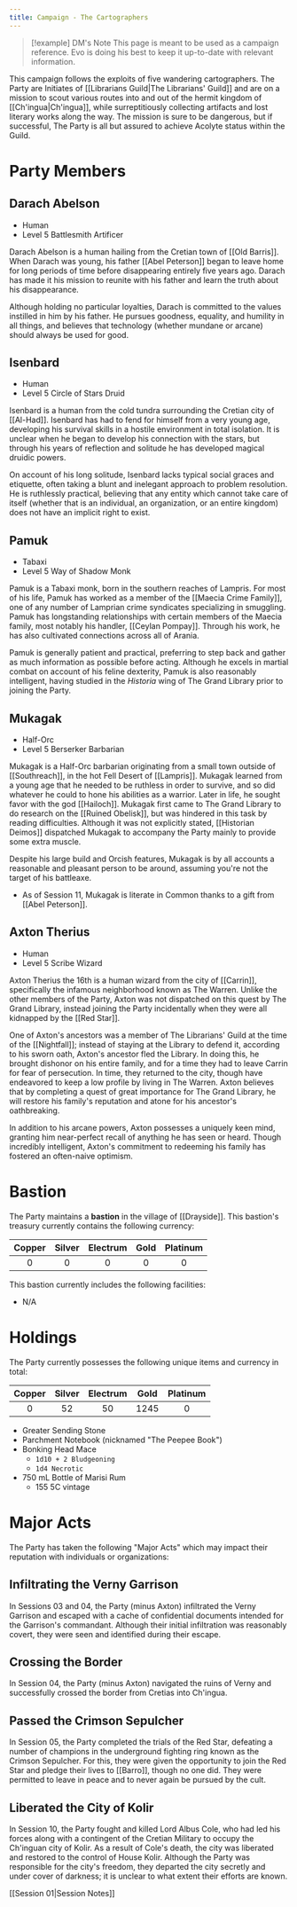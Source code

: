 ```yaml
---
title: Campaign - The Cartographers
---
```

>[!example] DM's Note
> This page is meant to be used as a campaign reference. Evo is doing his best to keep it up-to-date with relevant information.


This campaign follows the exploits of five wandering cartographers. The Party are Initiates of [[Librarians Guild|The Librarians' Guild]] and are on a mission to scout various routes into and out of the hermit kingdom of [[Ch'ingua|Ch'ingua]], while surreptitiously collecting artifacts and lost literary works along the way. The mission is sure to be dangerous, but if successful, The Party is all but assured to achieve Acolyte status within the Guild. 
# Party Members
## Darach Abelson
- Human
- Level 5 Battlesmith Artificer

Darach Abelson is a human hailing from the Cretian town of [[Old Barris]]. When Darach was young, his father [[Abel Peterson]] began to leave home for long periods of time before disappearing entirely five years ago. Darach has made it his mission to reunite with his father and learn the truth about his disappearance. 

Although holding no particular loyalties, Darach is committed to the values instilled in him by his father. He pursues goodness, equality, and humility in all things, and believes that technology (whether mundane or arcane) should always be used for good. 

## Isenbard
- Human
- Level 5 Circle of Stars Druid

Isenbard is a human from the cold tundra surrounding the Cretian city of [[Al-Had]]. Isenbard has had to fend for himself from a very young age, developing his survival skills in a hostile environment in total isolation. It is unclear when he began to develop his connection with the stars, but through his years of reflection and solitude he has developed magical druidic powers. 

On account of his long solitude, Isenbard lacks typical social graces and etiquette, often taking a blunt and inelegant approach to problem resolution. He is ruthlessly practical, believing that any entity which cannot take care of itself (whether that is an individual, an organization, or an entire kingdom) does not have an implicit right to exist. 

## Pamuk
- Tabaxi
- Level 5 Way of Shadow Monk

Pamuk is a Tabaxi monk, born in the southern reaches of Lampris. For most of his life, Pamuk has worked as a member of the [[Maecia Crime Family]], one of any number of Lamprian crime syndicates specializing in smuggling. Pamuk has longstanding relationships with certain members of the Maecia family, most notably his handler, [[Ceylan Pompay]]. Through his work, he has also cultivated connections across all of Arania.

Pamuk is generally patient and practical, preferring to step back and gather as much information as possible before acting. Although he excels in martial combat on account of his feline dexterity, Pamuk is also reasonably intelligent, having studied in the *Historia* wing of The Grand Library prior to joining the Party. 

## Mukagak
- Half-Orc
- Level 5 Berserker Barbarian

Mukagak is a Half-Orc barbarian originating from a small town outside of [[Southreach]], in the hot Fell Desert of [[Lampris]]. Mukagak learned from a young age that he needed to be ruthless in order to survive, and so did whatever he could to hone his abilities as a warrior. Later in life, he sought favor with the god [[Hailoch]]. Mukagak first came to The Grand Library to do research on the [[Ruined Obelisk]], but was hindered in this task by reading difficulties. Although it was not explicitly stated, [[Historian Deimos]] dispatched Mukagak to accompany the Party mainly to provide some extra muscle.

Despite his large build and Orcish features, Mukagak is by all accounts a reasonable and pleasant person to be around, assuming you're not the target of his battleaxe. 
- As of Session 11, Mukagak is literate in Common thanks to a gift from [[Abel Peterson]]. 

## Axton Therius
- Human
- Level 5 Scribe Wizard

Axton Therius the 16th is a human wizard from the city of [[Carrin]], specifically the infamous neighborhood known as The Warren. Unlike the other members of the Party, Axton was not dispatched on this quest by The Grand Library, instead joining the Party incidentally when they were all kidnapped by the [[Red Star]]. 

One of Axton's ancestors was a member of The Librarians' Guild at the time of the [[Nightfall]]; instead of staying at the Library to defend it, according to his sworn oath, Axton's ancestor fled the Library. In doing this, he brought dishonor on his entire family, and for a time they had to leave Carrin for fear of persecution. In time, they returned to the city, though have endeavored to keep a low profile by living in The Warren. Axton believes that by completing a quest of great importance for The Grand Library, he will restore his family's reputation and atone for his ancestor's oathbreaking.

In addition to his arcane powers, Axton possesses a uniquely keen mind, granting him near-perfect recall of anything he has seen or heard. Though incredibly intelligent, Axton's commitment to redeeming his family has fostered an often-naive optimism. 
# Bastion
The Party maintains a **bastion** in the village of [[Drayside]]. 
This bastion's treasury currently contains the following currency:

| Copper | Silver | Electrum | Gold | Platinum |
| :----: | :----: | :------: | :--: | :------: |
|   0    |   0    |    0     |  0   |    0     |

This bastion currently includes the following facilities:
- N/A
# Holdings
The Party currently possesses the following unique items and currency in total:

| Copper | Silver | Electrum | Gold | Platinum |
| :----: | :----: | :------: | :--: | :------: |
|   0    |   52   |    50    | 1245 |    0     |

- Greater Sending Stone
- Parchment Notebook (nicknamed "The Peepee Book")
- Bonking Head Mace
	- `1d10 + 2 Bludgeoning`
	- `1d4 Necrotic`
- 750 mL Bottle of Marisi Rum
	- 155 5C vintage
# Major Acts
The Party has taken the following "Major Acts" which may impact their reputation with individuals or organizations:
## Infiltrating the Verny Garrison
In Sessions 03 and 04, the Party (minus Axton) infiltrated the Verny Garrison and escaped with a cache of confidential documents intended for the Garrison's commandant. Although their initial infiltration was reasonably covert, they were seen and identified during their escape.
## Crossing the Border
In Session 04, the Party (minus Axton) navigated the ruins of Verny and successfully crossed the border from Cretias into Ch'ingua.
## Passed the Crimson Sepulcher
In Session 05, the Party completed the trials of the Red Star, defeating a number of champions in the underground fighting ring known as the Crimson Sepulcher. For this, they were given the opportunity to join the Red Star and pledge their lives to [[Barro]], though no one did. They were permitted to leave in peace and to never again be pursued by the cult.
## Liberated the City of Kolir
In Session 10, the Party fought and killed Lord Albus Cole, who had led his forces along with a contingent of the Cretian Military to occupy the Ch'inguan city of Kolir. As a result of Cole's death, the city was liberated and restored to the control of House Kolir. Although the Party was responsible for the city's freedom, they departed the city secretly and under cover of darkness; it is unclear to what extent their efforts are known. 

[[Session 01|Session Notes]]


